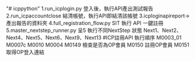 "# icppython"
1.run_icplogin.py 登入後，執行API產出測試報告
2.run_icpaccountclose 結清帳號，執行API即結清該帳號
3.icploginapireport->產出報告的資料夾
4.full_registration_flow.py SIT 執行 API 一鍵註冊
5.master_nextstep_runner.py
呈5 執行不同NextStep 狀態
Next1、Next2、Next4、Next5、Next6、Next9、Next13
#ICP註冊API 執行順序
M0003_01
M0007c
M0010
M0004
M0149 檢查是否為OP會員
M0150 註冊OP會員
M0151 取得OP登入連結



